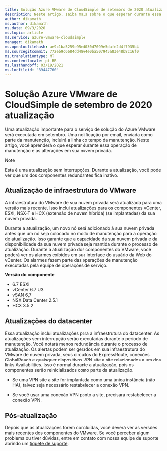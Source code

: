 ```yaml
---
title: Solução Azure VMware de CloudSimple de setembro de 2020 atualização
description: Neste artigo, saiba mais sobre o que esperar durante essa operação de manutenção e as alterações em sua nuvem privada.
author: dikamath
ms.author: dikamath
ms.date: 09/3/2020
ms.topic: article
ms.service: azure-vmware-cloudsimple
manager: dikamath
ms.openlocfilehash: ae9c1ba5259e95ed030d7099e5dafe2d4f7935b4
ms.sourcegitcommit: 772eb9c6684dd4864e0ba507945a83e48b8c16f0
ms.translationtype: MT
ms.contentlocale: pt-BR
ms.lasthandoff: 03/19/2021
ms.locfileid: "89447760"
---
```

# <a name="azure-vmware-solution-by-cloudsimple-september-2020-update"></a>Solução Azure VMware de CloudSimple de setembro de 2020 atualização

Uma atualização importante para o serviço de solução do Azure VMware será executada em setembro. Uma notificação por email, enviada como parte da manutenção, incluirá a linha do tempo da manutenção. Neste artigo, você aprenderá o que esperar durante essa operação de manutenção e as alterações em sua nuvem privada.

> [!NOTE]
> Esta é uma atualização sem interrupções. Durante a atualização, você pode ver que um dos componentes redundantes fica inativo.

## <a name="vmware-infrastructure-upgrade"></a>Atualização de infraestrutura do VMware

A infraestrutura do VMware de sua nuvem privada será atualizada para uma versão mais recente. Isso inclui atualizações para os componentes vCenter, ESXi, NSX-T e HCX (extensão de nuvem híbrida) (se implantadas) da sua nuvem privada.

Durante a atualização, um novo nó será adicionado à sua nuvem privada antes que um nó seja colocado no modo de manutenção para a operação de atualização. Isso garante que a capacidade da sua nuvem privada e da disponibilidade da sua nuvem privada seja mantida durante o processo de atualização. Durante a atualização dos componentes do VMware, você poderá ver os alarmes exibidos em sua interface do usuário da Web do vCenter. Os alarmes fazem parte das operações de manutenção executadas pela equipe de operações de serviço.

**Versão do componente**

- 6.7 ESXi
- vCenter 6.7 U3
- vSAN 6,7
- NSX Data Center 2.5.1
- HCX 3.5.2

## <a name="datacenter-updates"></a>Atualizações do datacenter

Essa atualização inclui atualizações para a infraestrutura do datacenter. As atualizações sem interrupção serão executadas durante o período de manutenção. Você notará menos redundância durante o processo de atualização. Os alertas podem ser gerados em sua infraestrutura do VMware de nuvem privada, seus circuitos do ExpressRoute, conexões GlobalReach e quaisquer dispositivos VPN site a site relacionados a um dos links Availabilities. Isso é normal durante a atualização, pois os componentes serão reinicializados como parte da atualização.

-   Se uma VPN site a site for implantada como uma única instância (não HA), talvez seja necessário restabelecer a conexão VPN.

-   Se você usar uma conexão VPN ponto a site, precisará restabelecer a conexão VPN.

## <a name="post-update"></a>Pós-atualização

Depois que as atualizações forem concluídas, você deverá ver as versões mais recentes dos componentes do VMware. Se você perceber algum problema ou tiver dúvidas, entre em contato com nossa equipe de suporte abrindo um [tíquete de suporte](https://portal.azure.com/#blade/Microsoft_Azure_Support/HelpAndSupportBlade/newsupportrequest).
